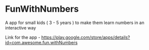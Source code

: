# FunWithNumbers

A app for small kids ( 3 - 5 years ) to make them learn numbers in an interactive way

Link for the app -
https://play.google.com/store/apps/details?id=com.awesome.fun.withNumbers

